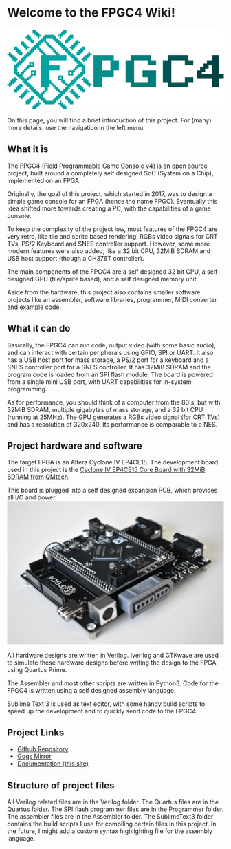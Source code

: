 # Welcome to the FPGC4 Wiki!

[![FPGC4 Logo](images/logo_big_alpha.png)](https://www.github.com/b4rt-dev/FPGC4)

On this page, you will find a brief introduction of this project. For (many) more details, use the navigation in the left menu.

## What it is
The FPGC4 (Field Programmable Game Console v4) is an open source project, built around a completely self designed SoC (System on a Chip), implemented on an FPGA.

Originally, the goal of this project, which started in 2017, was to design a simple game console for an FPGA (hence the name FPGC). Eventually this idea shifted more towards creating a PC, with the capabilities of a game console. 

To keep the complexity of the project low, most features of the FPGC4 are very retro, like tile and sprite based rendering, RGBs video signals for CRT TVs, PS/2 Keyboard and SNES controller support. However, some more modern features were also added, like a 32 bit CPU, 32MiB SDRAM and USB host support (though a CH376T controller).

The main components of the FPGC4 are a self designed 32 bit CPU, a self designed GPU (tile/sprite based), and a self designed memory unit.

Aside from the hardware, this project also contains smaller software projects like an assembler, software libraries, programmer, MIDI converter and example code.

## What it can do
Basically, the FPGC4 can run code, output video (with some basic audio), and can interact with certain peripherals using GPIO, SPI or UART. It also has a USB host port for mass storage, a PS/2 port for a keyboard and a SNES controller port for a SNES controller. It has 32MiB SDRAM and the program code is loaded from an SPI flash module. The board is powered from a single mini USB port, with UART capabilities for in-system programming.

As for performance, you should think of a computer from the 80's, but with 32MiB SDRAM, multiple gigabytes of mass storage, and a 32 bit CPU (running at 25MHz). The GPU generates a RGBs video signal (for CRT TVs) and has a resolution of 320x240. Its performance is comparable to a NES.

## Project hardware and software
The target FPGA is an Altera Cyclone IV EP4CE15. The development board used in this project is the [Cyclone IV EP4CE15 Core Board with 32MiB SDRAM from QMtech](https://www.aliexpress.com/i/32949281189.html).

This board is plugged into a self designed expansion PCB, which provides all I/O and power.
![photo](images/front.jpg)

All hardware designs are written in Verilog. Iverilog and GTKwave are used to simulate these hardware designs before writing the design to the FPGA using Quartus Prime.

The Assembler and most other scripts are written in Python3. Code for the FPGC4 is written using a self designed assembly language.

Sublime Text 3 is used as text editor, with some handy build scripts to speed up the development and to quickly send code to the FPGC4.

## Project Links
- [Github Repository](https://www.github.com/b4rt-dev/FPGC4)
- [Gogs Mirror](https://www.b4rt.nl/git/bart/FPGC4-mirror)
- [Documentation (this site)](https://www.b4rt.nl/fpgc4)

## Structure of project files
All Verilog related files are in the Verilog folder. The Quartus files are in the Quartus folder. The SPI flash programmer files are in the Programmer folder. The assembler files are in the Assembler folder. The SublimeText3 folder contains the build scripts I use for compiling certain files in this project. In the future, I might add a custom syntax highlighting file for the assembly language.
